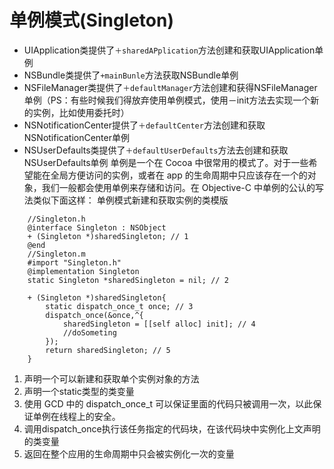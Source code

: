 # 单例模式(Singleton)
- UIApplication类提供了`＋sharedAPplication`方法创建和获取UIApplication单例
- NSBundle类提供了`+mainBunle`方法获取NSBundle单例
- NSFileManager类提供了`＋defaultManager`方法创建和获得NSFileManager单例（PS：有些时候我们得放弃使用单例模式，使用－init方法去实现一个新的实例，比如使用委托时）
- NSNotificationCenter提供了`＋defaultCenter`方法创建和获取NSNotificationCenter单例
- NSUserDefaults类提供了`＋defaultUserDefaults`方法去创建和获取NSUserDefaults单例
单例是一个在 Cocoa 中很常用的模式了。对于一些希望能在全局方便访问的实例，或者在 app 的生命周期中只应该存在一个的对象，我们一般都会使用单例来存储和访问。在 Objective-C 中单例的公认的写法类似下面这样：
单例模式新建和获取实例的类模版
```
	//Singleton.h
	@interface Singleton : NSObject
	+ (Singleton *)sharedSingleton; // 1
	@end
	//Singleton.m
	#import "Singleton.h"
	@implementation Singleton
	static Singleton *sharedSingleton = nil; // 2

	+ (Singleton *)sharedSingleton{
	    static dispatch_once_t once; // 3
	    dispatch_once(&once,^{
	        sharedSingleton = [[self alloc] init]; // 4
	        //doSometing
	    });
	    return sharedSingleton; // 5
	}
```
1. 声明一个可以新建和获取单个实例对象的方法
2. 声明一个static类型的类变量
3. 使用 GCD 中的 dispatch\_once\_t 可以保证里面的代码只被调用一次，以此保证单例在线程上的安全。
4. 调用dispatch\_once执行该任务指定的代码块，在该代码块中实例化上文声明的类变量
5. 返回在整个应用的生命周期中只会被实例化一次的变量
